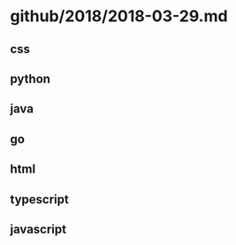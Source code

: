 # github/2018/2018-03-29.md



## css



## python



## java



## go



## html



## typescript



## javascript
